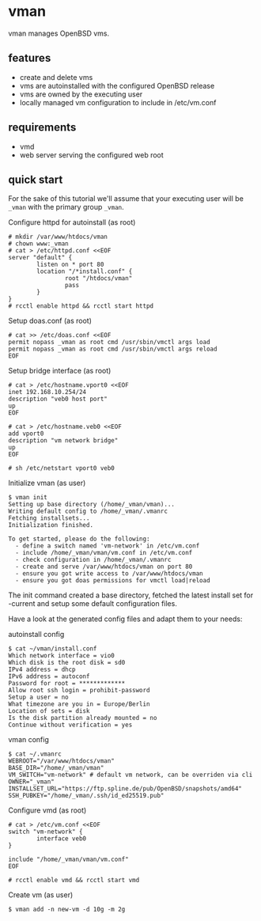 # vman
vman manages OpenBSD vms.

## features
- create and delete vms
- vms are autoinstalled with the configured OpenBSD release
- vms are owned by the executing user
- locally managed vm configuration to include in /etc/vm.conf

## requirements
- vmd
- web server serving the configured web root

## quick start

For the sake of this tutorial we'll assume that your executing
user will be `_vman` with the primary group `_vman`.

Configure httpd for autoinstall (as root)
```
# mkdir /var/www/htdocs/vman
# chown www:_vman
# cat > /etc/httpd.conf <<EOF
server "default" {
        listen on * port 80
        location "/*install.conf" {
                root "/htdocs/vman"
                pass
        }
}
# rcctl enable httpd && rcctl start httpd
```


Setup doas.conf (as root)
```
# cat >> /etc/doas.conf <<EOF
permit nopass _vman as root cmd /usr/sbin/vmctl args load
permit nopass _vman as root cmd /usr/sbin/vmctl args reload
EOF
```

Setup bridge interface (as root)
```
# cat > /etc/hostname.vport0 <<EOF
inet 192.168.10.254/24
description "veb0 host port"
up
EOF

# cat > /etc/hostname.veb0 <<EOF
add vport0
description "vm network bridge"
up
EOF

# sh /etc/netstart vport0 veb0
```

Initialize vman (as user)
```
$ vman init
Setting up base directory (/home/_vman/vman)...
Writing default config to /home/_vman/.vmanrc
Fetching installsets...
Initialization finished.

To get started, please do the following:
  - define a switch named 'vm-network' in /etc/vm.conf
  - include /home/_vman/vman/vm.conf in /etc/vm.conf
  - check configuration in /home/_vman/.vmanrc
  - create and serve /var/www/htdocs/vman on port 80
  - ensure you got write access to /var/www/htdocs/vman
  - ensure you got doas permissions for vmctl load|reload
```

The init command created a base directory, fetched the latest install set
for -current and setup some default configuration files.

Have a look at the generated config files and adapt them to your needs:

autoinstall config
```
$ cat ~/vman/install.conf
Which network interface = vio0
Which disk is the root disk = sd0
IPv4 address = dhcp
IPv6 address = autoconf
Password for root = *************
Allow root ssh login = prohibit-password
Setup a user = no
What timezone are you in = Europe/Berlin
Location of sets = disk
Is the disk partition already mounted = no
Continue without verification = yes
```

vman config
```
$ cat ~/.vmanrc
WEBROOT="/var/www/htdocs/vman"
BASE_DIR="/home/_vman/vman"
VM_SWITCH="vm-network" # default vm network, can be overriden via cli
OWNER="_vman"
INSTALLSET_URL="https://ftp.spline.de/pub/OpenBSD/snapshots/amd64"
SSH_PUBKEY="/home/_vman/.ssh/id_ed25519.pub"
```


Configure vmd (as root)
```
# cat > /etc/vm.conf <<EOF
switch "vm-network" {
        interface veb0
}

include "/home/_vman/vman/vm.conf"
EOF

# rcctl enable vmd && rcctl start vmd
```

Create vm (as user)
```
$ vman add -n new-vm -d 10g -m 2g
```
